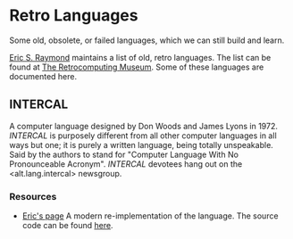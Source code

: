 Retro Languages
===============

Some old, obsolete, or failed languages, which we can still build and learn.

[Eric S. Raymond](http://www.catb.org/~esr/) maintains a list of old, retro languages.
The list can be found at [The Retrocomputing Museum](http://www.catb.org/~esr/retro/).
Some of these languages are documented here.


INTERCAL
--------

A computer language designed by Don Woods and James Lyons in 1972.  _INTERCAL_ is
purposely different from all other computer languages in all ways but one; it is purely
a written language, being totally unspeakable.  Said by the authors to stand for
"Computer Language With No Pronounceable Acronym".
_INTERCAL_ devotees hang out on the <alt.lang.intercal> newsgroup.

### Resources ###

 - [Eric's page](http://www.catb.org/~esr/intercal/)
   A modern re-implementation of the language.  The source code can be found
   [here](https://gitlab.com/esr/intercal).
